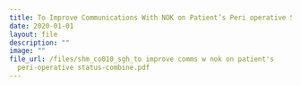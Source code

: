 ```yaml
---
title: To Improve Communications With NOK on Patient’s Peri operative Status
date: 2020-01-01
layout: file
description: ""
image: ""
file_url: /files/shm_co010_sgh_to improve comms w nok on patient's
  peri-operative status-combine.pdf
---
```

